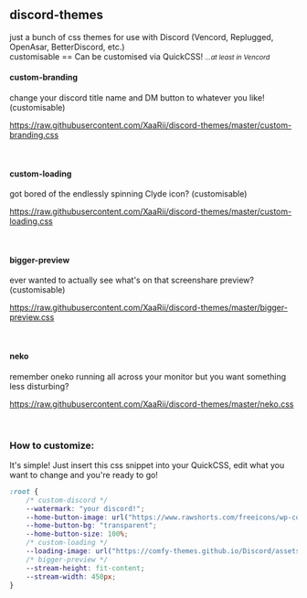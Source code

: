 ## discord-themes
just a bunch of css themes for use with Discord (Vencord, Replugged, OpenAsar, BetterDiscord, etc.)
</br>
customisable == Can be customised via QuickCSS!  <small><i>...at least in Vencord</i></small>

#### custom-branding
change your discord title name and DM button to whatever you like! (customisable)

https://raw.githubusercontent.com/XaaRii/discord-themes/master/custom-branding.css

</br>

#### custom-loading
got bored of the endlessly spinning Clyde icon? (customisable)

https://raw.githubusercontent.com/XaaRii/discord-themes/master/custom-loading.css

</br>

#### bigger-preview
ever wanted to actually see what's on that screenshare preview? (customisable)

https://raw.githubusercontent.com/XaaRii/discord-themes/master/bigger-preview.css

</br>

#### neko
remember oneko running all across your monitor but you want something less disturbing?

https://raw.githubusercontent.com/XaaRii/discord-themes/master/neko.css

</br>

### How to customize:

It's simple! Just insert this css snippet into your QuickCSS, edit what you want to change and you're ready to go!
```css
:root {
    /* custom-discord */
    --watermark: "your discord!";
    --home-button-image: url("https://www.rawshorts.com/freeicons/wp-content/uploads/2017/01/black_repicthousebase_1484336385-1.png");
    --home-button-bg: "transparent";
    --home-button-size: 100%;
    /* custom-loading */
    --loading-image: url("https://comfy-themes.github.io/Discord/assets/bonfire.gif");
    /* bigger-preview */
    --stream-height: fit-content;
    --stream-width: 450px;
}
```